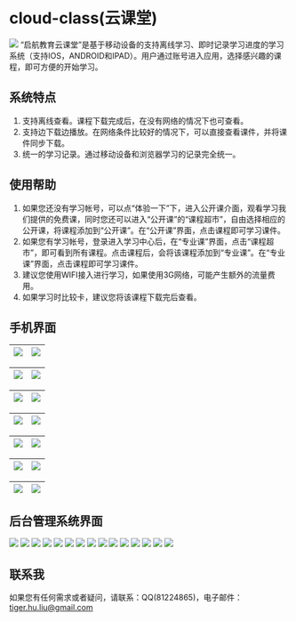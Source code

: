 # cloud-class(云课堂)
![](doc/icon-1.png)
“启航教育云课堂”是基于移动设备的支持离线学习、即时记录学习进度的学习系统（支持IOS，ANDROID和IPAD）。用户通过账号进入应用，选择感兴趣的课程，即可方便的开始学习。

## 系统特点
1. 支持离线查看。课程下载完成后，在没有网络的情况下也可查看。
2. 支持边下载边播放。在网络条件比较好的情况下，可以直接查看课件，并将课件同步下载。
3. 统一的学习记录。通过移动设备和浏览器学习的记录完全统一。

## 使用帮助
1. 如果您还没有学习帐号，可以点“体验一下”下，进入公开课介面，观看学习我们提供的免费课，同时您还可以进入“公开课”的“课程超市”，自由选择相应的公开课，将课程添加到“公开课”。在“公开课”界面，点击课程即可学习课件。
2. 如果您有学习帐号，登录进入学习中心后，在“专业课”界面，点击“课程超市”，即可看到所有课程。点击课程后，会将该课程添加到“专业课”。在“专业课”界面，点击课程即可学习课件。
3. 建议您使用WIFI接入进行学习，如果使用3G网络，可能产生额外的流量费用。
4. 如果学习时比较卡，建议您将该课程下载完后查看。

## 手机界面
![](doc/screenshots/ios-phone/1.jpg) | ![](doc/screenshots/ios-phone/2.jpg)
---|---

![](doc/screenshots/ios-phone/3.jpg) | ![](doc/screenshots/ios-phone/4.jpg)
---|---

![](doc/screenshots/ios-phone/5.jpg) | ![](doc/screenshots/ios-phone/6.jpg)
---|---

![](doc/screenshots/ios-phone/7.jpg) | ![](doc/screenshots/ios-phone/8.jpg)
---|---

![](doc/screenshots/ios-phone/9.jpg) | ![](doc/screenshots/ios-phone/10.jpg)
---|---

![](doc/screenshots/ios-phone/11.jpg) | ![](doc/screenshots/ios-phone/12.jpg)
---|---

![](doc/screenshots/ios-phone/13.jpg) | ![](doc/screenshots/ios-phone/14.jpg)
---|---

## 后台管理系统界面
![](doc/screenshots/web-admin/1.jpg)
![](doc/screenshots/web-admin/2.jpg)
![](doc/screenshots/web-admin/3.jpg)
![](doc/screenshots/web-admin/4.jpg)
![](doc/screenshots/web-admin/5.jpg)
![](doc/screenshots/web-admin/6.jpg)
![](doc/screenshots/web-admin/7.jpg)
![](doc/screenshots/web-admin/8.jpg)
![](doc/screenshots/web-admin/9.jpg)
![](doc/screenshots/web-admin/10.jpg)
![](doc/screenshots/web-admin/11.jpg)
![](doc/screenshots/web-admin/12.jpg)
![](doc/screenshots/web-admin/13.jpg)
![](doc/screenshots/web-admin/14.jpg)
![](doc/screenshots/web-admin/15.jpg)

## 联系我
如果您有任何需求或者疑问，请联系：QQ(81224865)，电子邮件：tiger.hu.liu@gmail.com
